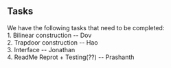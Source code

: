 <h2>Tasks</h2> 
We have the following tasks that need to be completed: <br/>  
	1. Bilinear construction -- Dov <br/> 
	2. Trapdoor construction -- Hao <br/>
	3. Interface -- Jonathan <br/>
	4. ReadMe Reprot + Testing(??) -- Prashanth <br/> 
